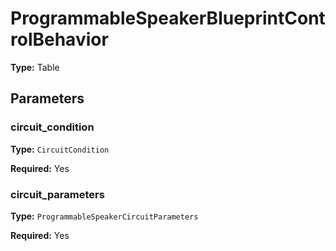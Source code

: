 # ProgrammableSpeakerBlueprintControlBehavior

**Type:** Table

## Parameters

### circuit_condition

**Type:** `CircuitCondition`

**Required:** Yes

### circuit_parameters

**Type:** `ProgrammableSpeakerCircuitParameters`

**Required:** Yes

